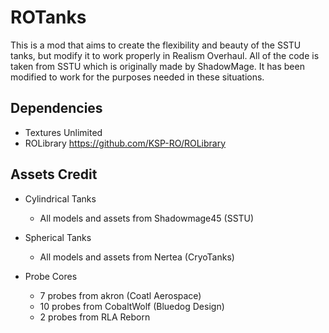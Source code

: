 # ROTanks

This is a mod that aims to create the flexibility and beauty of the SSTU tanks, but modify it to work properly in Realism Overhaul. All of the code is taken from SSTU which is originally made by ShadowMage. It has been modified to work for the purposes needed in these situations.

## Dependencies
* Textures Unlimited
* ROLibrary <https://github.com/KSP-RO/ROLibrary>

## Assets Credit
* Cylindrical Tanks
  * All models and assets from Shadowmage45 (SSTU)
  
* Spherical Tanks
  * All models and assets from Nertea (CryoTanks)
  
* Probe Cores
  * 7 probes from akron (Coatl Aerospace)
  * 10 probes from CobaltWolf (Bluedog Design)
  * 2 probes from RLA Reborn
  
